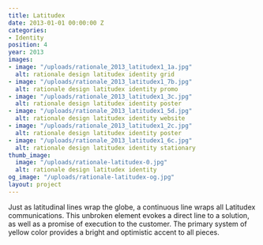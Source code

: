 ```yaml
---
title: Latitudex
date: 2013-01-01 00:00:00 Z
categories:
- Identity
position: 4
year: 2013
images:
- image: "/uploads/rationale_2013_latitudex1_1a.jpg"
  alt: rationale design latitudex identity grid
- image: "/uploads/rationale_2013_latitudex1_7b.jpg"
  alt: rationale design latitudex identity promo
- image: "/uploads/rationale_2013_latitudex1_3c.jpg"
  alt: rationale design latitudex identity poster
- image: "/uploads/rationale_2013_latitudex1_5d.jpg"
  alt: rationale design latitudex identity website
- image: "/uploads/rationale_2013_latitudex1_2c.jpg"
  alt: rationale design latitudex identity poster
- image: "/uploads/rationale_2013_latitudex1_6c.jpg"
  alt: rationale design latitudex identity stationary
thumb_image:
  image: "/uploads/rationale-latitudex-0.jpg"
  alt: rationale design latitudex identity
og_image: "/uploads/rationale-latitudex-og.jpg"
layout: project
---
```


Just as latitudinal lines wrap the globe, a continuous line wraps all Latitudex communications. This unbroken element evokes a direct line to a solution, as well as a promise of execution to the customer. The primary system of yellow color provides a bright and optimistic accent to all pieces.
